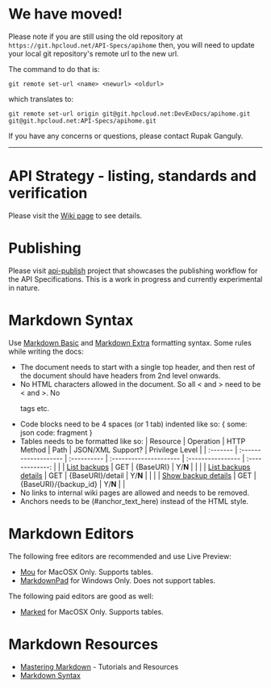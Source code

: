 # We have moved!

Please note if you are still using the old repository at `https://git.hpcloud.net/API-Specs/apihome` then, you will need 
to update your local git repository's remote url to the new url. 

The command to do that is:

`git remote set-url <name> <newurl> <oldurl>`

which translates to:

`git remote set-url origin git@git.hpcloud.net:DevExDocs/apihome.git git@git.hpcloud.net:API-Specs/apihome.git`

If you have any concerns or questions, please contact Rupak Ganguly.

---

# API Strategy - listing, standards and verification

Please visit the [Wiki page](https://wiki.hpcloud.net/display/iaas/API+Strategy+-+Listing%2C+Standards+and+Verification) to see details.

# Publishing 

Please visit [api-publish](https://git.hpcloud.net/API-Specs/api-publish) project that showcases the publishing workflow for the API Specifications. 
This is a work in progress and currently experimental in nature. 

# Markdown Syntax

Use [Markdown Basic](http://daringfireball.net/projects/markdown/syntax) and [Markdown Extra](http://michelf.ca/projects/php-markdown/extra/) formatting syntax.
Some rules while writing the docs:

* The document needs to start with a single top header, and then rest of the document should have headers from 2nd level onwards.
* No HTML characters allowed in the document. So all &lt; and &gt; need to be < and >. No <p> tags etc.
* Code blocks need to be 4 spaces (or 1 tab) indented like so:
    <some xml code fragment>
    {
      some: json
      code: fragment
    }
* Tables needs to be formatted like so:
| Resource | Operation            | HTTP Method | Path                   | JSON/XML Support? | Privilege Level |
| :------- | :------------------- | :---------- | :--------------------- | :---------------- | :-------------: |
|          | [List backups]((#list_backups))         | GET         | {BaseURI}              | Y/**N**           |                 |
|          | [List backups details](#list_backup_details) | GET         | {BaseURI}/detail       | Y/**N**           |                 |
|          | [Show backup details](#show_backup_details)  | GET         | {BaseURI}/{backup_id}  | Y/**N**           |                 |
* No links to internal wiki pages are allowed and needs to be removed.
* Anchors needs to be (#anchor_text_here) instead of the HTML <a id="anchor_text_here"></a> style.

# Markdown Editors

The following free editors are recommended and use Live Preview:

* [Mou](http://mouapp.com) for MacOSX Only. Supports tables.
* [MarkdownPad](http://markdownpad.com) for Windows Only. Does not support tables.

The following paid editors are good as well:

* [Marked](http://markedapp.com) for MacOSX Only. Supports tables.

# Markdown Resources

* [Mastering Markdown](http://designshack.net/articles/html/mastering-markdown-30-resources-apps-and-tutorials-to-get-you-started/) - Tutorials and Resources
* [Markdown Syntax](http://daringfireball.net/projects/markdown/syntax)
